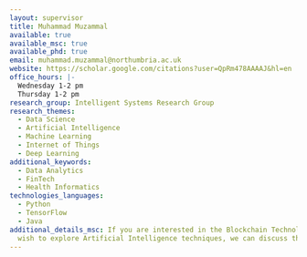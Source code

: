 ```yaml
---
layout: supervisor
title: Muhammad Muzammal
available: true
available_msc: true
available_phd: true
email: muhammad.muzammal@northumbria.ac.uk
website: https://scholar.google.com/citations?user=QpRm478AAAAJ&hl=en
office_hours: |-
  Wednesday 1-2 pm
  Thursday 1-2 pm
research_group: Intelligent Systems Research Group
research_themes:
  - Data Science
  - Artificial Intelligence
  - Machine Learning
  - Internet of Things
  - Deep Learning
additional_keywords:
  - Data Analytics
  - FinTech
  - Health Informatics
technologies_languages:
  - Python
  - TensorFlow
  - Java
additional_details_msc: I﻿f you are interested in the Blockchain Technology and
  wish to explore Artificial Intelligence techniques, we can discuss that.
---
```

